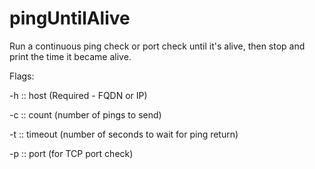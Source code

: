 # pingUntilAlive
Run a continuous ping check or port check until it's alive, then stop and print the time it became alive.

Flags:

-h :: host (Required - FQDN or IP)

-c :: count (number of pings to send)

-t :: timeout (number of seconds to wait for ping return)

-p :: port (for TCP port check)
